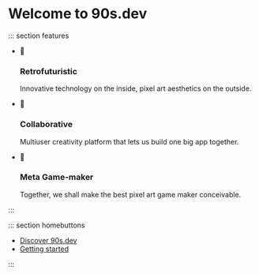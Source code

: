 # Welcome to 90s.dev

::: section features

- 🧪
  ### Retrofuturistic
  Innovative technology on the inside, pixel art aesthetics on the outside.

- 🤝
  ### Collaborative
  Multiuser creativity platform that lets us build one big app together.

- 🔨
  ### Meta Game-maker
  Together, we shall make the best pixel art game maker conceivable.

:::

::: section homebuttons

- [Discover 90s.dev](about/discover-90s-dev.md#what-is-90sdev)
- [Getting started](about/getting-started.md#getting-started)

:::
